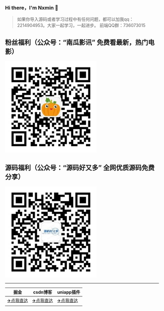 ### Hi there，I'm Nxmin 👋

> 如果你导入源码或者学习过程中有任何问题，都可以加我qq：2214904953。大家一起学习，一起进步。 前端QQ群：736073015


## 粉丝福利（公众号：“南瓜影讯” 免费看最新，热门电影）

<img src="https://github.com/mgbq/static/blob/main/ngyy.jpg?raw=true"   width="300px" height="300px"/>

## 源码福利（公众号：“源码好又多” 全网优质源码免费分享）

<img src="https://github.com/mgbq/static/blob/main/code666.jpg?raw=true"   width="300px" height="300px"/>

---
 | 掘金  |csdn博客 | uniapp插件|
 | ----  | --- |--- |
 | [✈️点我直达](https://juejin.cn/user/624178334799159)|[✈️点我直达](https://blog.csdn.net/qq_32340877)| [✈️点我直达](https://ext.dcloud.net.cn/publisher?id=148103)|
